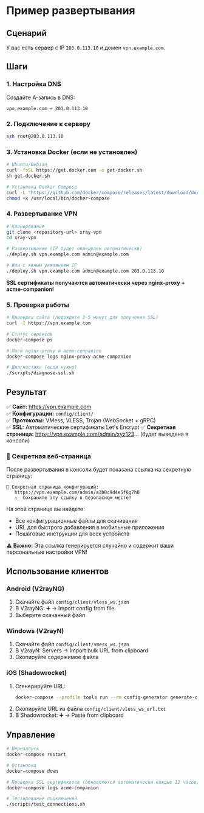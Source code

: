 # Пример развертывания

## Сценарий
У вас есть сервер с IP `203.0.113.10` и домен `vpn.example.com`.

## Шаги

### 1. Настройка DNS
Создайте A-запись в DNS:
```
vpn.example.com → 203.0.113.10
```

### 2. Подключение к серверу
```bash
ssh root@203.0.113.10
```

### 3. Установка Docker (если не установлен)
```bash
# Ubuntu/Debian
curl -fsSL https://get.docker.com -o get-docker.sh
sh get-docker.sh

# Установка Docker Compose
curl -L "https://github.com/docker/compose/releases/latest/download/docker-compose-$(uname -s)-$(uname -m)" -o /usr/local/bin/docker-compose
chmod +x /usr/local/bin/docker-compose
```

### 4. Развертывание VPN
```bash
# Клонирование
git clone <repository-url> xray-vpn
cd xray-vpn

# Развертывание (IP будет определен автоматически)
./deploy.sh vpn.example.com admin@example.com

# Или с явным указанием IP
./deploy.sh vpn.example.com admin@example.com 203.0.113.10
```

**SSL сертификаты получаются автоматически через nginx-proxy + acme-companion!**

### 5. Проверка работы
```bash
# Проверка сайта (подождите 2-5 минут для получения SSL)
curl -I https://vpn.example.com

# Статус сервисов
docker-compose ps

# Логи nginx-proxy и acme-companion
docker-compose logs nginx-proxy acme-companion

# Диагностика (если нужно)
./scripts/diagnose-ssl.sh
```

## Результат

✅ **Сайт:** https://vpn.example.com  
✅ **Конфигурации:** `config/client/`  
✅ **Протоколы:** VMess, VLESS, Trojan (WebSocket + gRPC)  
✅ **SSL:** Автоматические сертификаты Let's Encrypt
✅ **Секретная страница:** https://vpn.example.com/admin/xyz123... (будет выведена в консоли)

### 🔐 Секретная веб-страница

После развертывания в консоли будет показана ссылка на секретную страницу:

```
🔐 Секретная страница конфигураций:
   https://vpn.example.com/admin/a3b8c9d4e5f6g7h8
   ⚠️  Сохраните эту ссылку в безопасном месте!
```

На этой странице вы найдете:
- Все конфигурационные файлы для скачивания
- URL для быстрого добавления в мобильные приложения  
- Пошаговые инструкции для всех устройств

⚠️ **Важно:** Эта ссылка генерируется случайно и содержит ваши персональные настройки VPN!

## Использование клиентов

### Android (V2rayNG)
1. Скачайте файл `config/client/vless_ws.json`
2. В V2rayNG: ➕ → Import config from file
3. Выберите скачанный файл

### Windows (V2rayN)
1. Скачайте файл `config/client/vmess_ws.json`
2. В V2rayN: Servers → Import bulk URL from clipboard
3. Скопируйте содержимое файла

### iOS (Shadowrocket)
1. Сгенерируйте URL:
   ```bash
   docker-compose --profile tools run --rm config-generator generate-client vless ws -u
   ```
2. Скопируйте URL из файла `config/client/vless_ws_url.txt`
3. В Shadowrocket: ➕ → Paste from clipboard

## Управление

```bash
# Перезапуск
docker-compose restart

# Остановка
docker-compose down

# Проверка SSL сертификатов (обновляются автоматически каждые 12 часов)
docker-compose logs acme-companion

# Тестирование подключений
./scripts/test_connections.sh
``` 